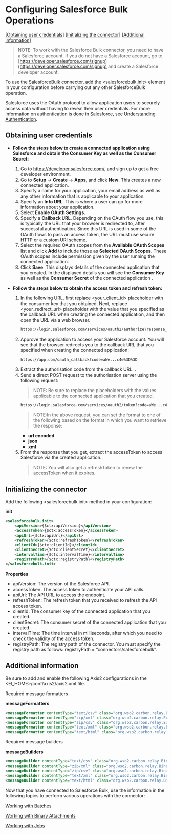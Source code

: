 # Configuring Salesforce Bulk Operations

[[Obtaining user credentials]](#obtaining-user-credentials)      [[Initializing the connector]](#initializing-the-connector)   [[Additional information]](#additional-information)  

> NOTE: To work with the Salesforce Bulk connector, you need to have a Salesforce account. If you do not have a Salesforce account, go to [https://developer.salesforce.com/signup](https://developer.salesforce.com/signup) and create a Salesforce developer account.

To use the SalesforceBulk connector, add the <salesforcebulk.init> element in your configuration before carrying out any other SalesforceBulk operation. 

Salesforce uses the OAuth protocol to allow application users to securely access data without having to reveal their user credentials.  For more information on authentication is done in Salesforce, see [Understanding Authentication](https://developer.salesforce.com/docs/atlas.en-us.api_rest.meta/api_rest/intro_understanding_authentication.htm).

## Obtaining user credentials

* **Follow the steps below to create a connected application using Salesforce and obtain the Consumer Key as well as the Consumer Secret:**

    1. Go to https://developer.salesforce.com/, and sign up to get a free developer environment. 
    2. Go to **Setup** -> **Create** -> **Apps**, and click **New**. This creates a new connected application.
    3. Specify a name for your application, your email address as well as any other information that is applicable to your application.
    4. Specify an **Info URL**. This is where a user can go for more information about your application.
    5. Select **Enable OAuth Settings**.
    6. Specify a **Callback URL**. Depending on the OAuth flow you use, this is typically the URL that your browser is redirected to, after successful authentication. Since this URL is used in some of the OAuth flows to pass an access token, the URL must use secure HTTP or a custom URI scheme.
    7. Select the required OAuth scopes from the **Available OAuth Scopes** list and click **Add** to include those as **Selected OAuth Scopes**. These OAuth scopes include permission given by the user running the connected application.
    8. Click **Save**. This displays details of the connected application that you created. In the displayed details you will see the **Consumer Key** as well as the **Consumer Secret** of the connected application .
    
* **Follow the steps below to obtain the access token and refresh token:**

    1. In the following URL, first replace <your_client_id> placeholder with the consumer key that you obtained. Next, replace <your_redirect_uri> placeholder with the value that you specified as the callback URL when creating the connected application, and then open the URL via a web browser. 
        ```xml
        https://login.salesforce.com/services/oauth2/authorize?response_type=code&client_id=<your_client_id>&redirect_uri=<your_redirect_uri>
        ```
    2. Approve the application to access your Salesforce account. You will see that the browser redirects you to the callback URL that you specified when creating the connected application:
       ```xml
       https://app.com/oauth_callback?code=aWe...c4w%3D%3D
       ```
    3. Extract the authorisation code from the callback URL.
.
    4. Send a direct POST request to the authorisation server using the following request: 
        > NOTE: Be sure to replace the placeholders with the values applicable to the connected application that you created.
        ```xml
        https://login.salesforce.com/services/oauth2/token?code=aWe...c4w==&grant_type=authorization_code&client_id=<your_client_id>&client_secret=<your_client_secret>&redirect_uri=<your_redirect_uri>&format=json
        ```
        > NOTE:In the above request, you can set the format to one of the following based on the format in which you want to retrieve the response:
        * **url encoded**
        * **json**
        * **xml**
    5. From the response that you get, extract the accessToken to access Salesforce via the created application. 
       > NOTE: You will also get a refreshToken to renew the accessToken when it expires.

## Initializing the connector
Add the following <salesforcebulk.init> method in your configuration:
 
**init**
```xml
<salesforcebulk.init>
    <apiVersion>{$ctx:apiVersion}</apiVersion>
    <accessToken>{$ctx:accessToken}</accessToken>
    <apiUrl>{$ctx:apiUrl}</apiUrl>
    <refreshToken>{$ctx:refreshToken}</refreshToken>
    <clientId>{$ctx:clientId}</clientId>
    <clientSecret>{$ctx:clientSecret}</clientSecret>
    <intervalTime>{$ctx:intervalTime}</intervalTime>
    <registryPath>{$ctx:registryPath}</registryPath>
</salesforcebulk.init>
```
**Properties** 
* apiVersion:  The version of the Salesforce API. 
* accessToken:  The access token to authenticate your API calls.
* apiUrl:  The API URL to access the endpoint.
* refreshToken:  The refresh token that you received to refresh the API access token.
* clientId:  The consumer key of the connected application that you created.
* clientSecret:  The consumer secret of the connected application that you created.
* intervalTime:  The time interval in milliseconds, after which you need to check the validity of the access token.
* registryPath:  The registry path of the connector. You must specify the registry path as follows: registryPath = “connectors/salesforcebulk”.
  
## Additional information

Be sure to add and enable the following Axis2 configurations in the <EI_HOME>/conf/axis2/axis2.xml file.

Required message formatters

**messageFormatters**
```xml
<messageFormatter contentType="text/csv" class="org.wso2.carbon.relay.ExpandingMessageFormatter"/>
<messageFormatter contentType="zip/xml" class="org.wso2.carbon.relay.ExpandingMessageFormatter"/>
<messageFormatter contentType="zip/csv" class="org.wso2.carbon.relay.ExpandingMessageFormatter"/>
<messageFormatter contentType="text/xml" class="org.wso2.carbon.relay.ExpandingMessageFormatter"/>
<messageFormatter contentType="text/html" class="org.wso2.carbon.relay.ExpandingMessageFormatter"/>
```
Required message builders

**messageBuilders**
```xml
<messageBuilder contentType="text/csv" class="org.wso2.carbon.relay.BinaryRelayBuilder"/>
<messageBuilder contentType="zip/xml" class="org.wso2.carbon.relay.BinaryRelayBuilder"/>
<messageBuilder contentType="zip/csv" class="org.wso2.carbon.relay.BinaryRelayBuilder"/>
<messageBuilder contentType="text/xml" class="org.wso2.carbon.relay.BinaryRelayBuilder"/>
<messageBuilder contentType="text/html" class="org.wso2.carbon.relay.BinaryRelayBuilder"/>
```

Now that you have connected to Salesforce Bulk, use the information in the following topics to perform various operations with the connector:

[Working with Batches](batches.md)

[Working with Binary Attachments](attachments.md)

[Working with Jobs](jobs.md)
